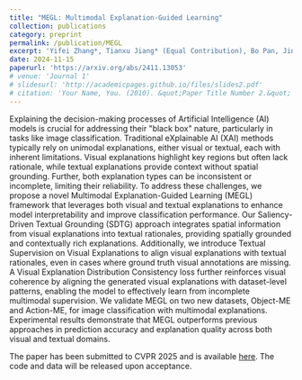 ```yaml
---
title: "MEGL: Multimodal Explanation-Guided Learning"
collection: publications
category: preprint
permalink: /publication/MEGL
excerpt: 'Yifei Zhang*, Tianxu Jiang* (Equal Contribution), Bo Pan, Jingyu Wang, Guangji Bai, Liang Zhao'
date: 2024-11-15
paperurl: 'https://arxiv.org/abs/2411.13053'
# venue: 'Journal 1'
# slidesurl: 'http://academicpages.github.io/files/slides2.pdf'
# citation: 'Your Name, You. (2010). &quot;Paper Title Number 2.&quot; <i>Journal 1</i>. 1(2).'
---
```


Explaining the decision-making processes of Artificial Intelligence (AI) models is crucial for addressing their "black box" nature, particularly in tasks like image classification. Traditional eXplainable AI (XAI) methods typically rely on unimodal explanations, either visual or textual, each with inherent limitations. Visual explanations highlight key regions but often lack rationale, while textual explanations provide context without spatial grounding. Further, both explanation types can be inconsistent or incomplete, limiting their reliability. To address these challenges, we propose a novel Multimodal Explanation-Guided Learning (MEGL) framework that leverages both visual and textual explanations to enhance model interpretability and improve classification performance. Our Saliency-Driven Textual Grounding (SDTG) approach integrates spatial information from visual explanations into textual rationales, providing spatially grounded and contextually rich explanations. Additionally, we introduce Textual Supervision on Visual Explanations to align visual explanations with textual rationales, even in cases where ground truth visual annotations are missing. A Visual Explanation Distribution Consistency loss further reinforces visual coherence by aligning the generated visual explanations with dataset-level patterns, enabling the model to effectively learn from incomplete multimodal supervision. We validate MEGL on two new datasets, Object-ME and Action-ME, for image classification with multimodal explanations. Experimental results demonstrate that MEGL outperforms previous approaches in prediction accuracy and explanation quality across both visual and textual domains.

The paper has been submitted to CVPR 2025 and is available [here](https://arxiv.org/abs/2411.13053). The code and data will be released upon acceptance.